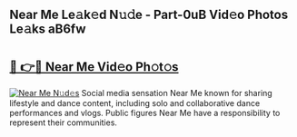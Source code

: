 ## Near Me Le𝚊k𝚎d N𝚞𝚍e - Part-0uB Vid𝚎o Photos Le𝚊ks aB6fw

# <h2><a href="http://fbeyksl.evod.top/?m=Near+Me">🔗 👉🔴 Near Me Vid𝚎o Ph𝚘t𝚘s</a></h2>

[![Near Me N𝚞d𝚎s](https://i.imgur.com/8V9OHl7.gif)](http://fbeyksl.evod.top/?m=Near+Me)
Social media sensation Near Me known for sharing lifestyle and dance content, including solo and collaborative dance performances and vlogs. Public figures Near Me have a responsibility to represent their communities. 
